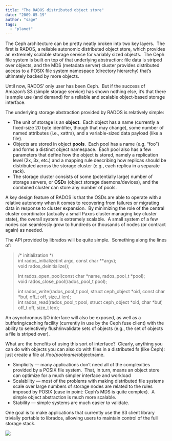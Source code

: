 ```yaml
---
title: "The RADOS distributed object store"
date: "2009-05-19"
author: "sage"
tags: 
  - "planet"
---
```


The Ceph architecture can be pretty neatly broken into two key layers.  The first is RADOS, a reliable autonomic distributed object store, which provides an extremely scalable storage service for variably sized objects.  The Ceph file system is built on top of that underlying abstraction: file data is striped over objects, and the MDS (metadata server) cluster provides distributed access to a POSIX file system namespace (directory hierarchy) that’s ultimately backed by more objects.

Until now, RADOS’ only user has been Ceph.  But if the success of Amazon’s S3 (simple storage service) has shown nothing else, it’s that there is ample use (and demand) for a reliable and scalable object-based storage interface.

The underlying storage abstraction provided by RADOS is relatively simple:

- The unit of storage is an **object**.  Each object has a name (currently a fixed-size 20 byte identifier, though that may change), some number of named attributes (i.e., xattrs), and a variable-sized data payload (like a file).
- Objects are stored in object **pools**.  Each pool has a name (e.g. “foo”) and forms a distinct object namespace.  Each pool also has a few parameters that define how the object is stored, namely a replication level (2x, 3x, etc.) and a mapping rule describing how replicas should be distributed across the storage cluster (e.g., each replica in a separate rack).
- The storage cluster consists of some (potentially large) number of storage servers, or **OSD**s (object storage daemons/devices), and the combined cluster can store any number of pools.

A key design feature of RADOS is that the OSDs are able to operate with a relative autonomy when it comes to recovering from failures or migrating data in response to cluster expansion.  By minimizing the role of the central cluster coordinator (actually a small Paxos cluster managing key cluster state), the overall system is extremely scalable.  A small system of a few nodes can seamlessly grow to hundreds or thousands of nodes (or contract again) as needed.

The API provided by librados will be quite simple.  Something along the lines of:

> /\* initialization \*/  
> int rados\_initialize(int argc, const char \*\*argv);  
> void rados\_deinitialize();
> 
> int rados\_open\_pool(const char \*name, rados\_pool\_t \*pool);  
> void rados\_close\_pool(rados\_pool\_t pool);
> 
> int rados\_write(rados\_pool\_t pool, struct ceph\_object \*oid, const char \*buf, off\_t off, size\_t len);  
> int rados\_read(rados\_pool\_t pool, struct ceph\_object \*oid, char \*buf, off\_t off, size\_t len);

An asynchronous I/O interface will also be exposed, as well as a buffering/caching facility (currently in use by the Ceph fuse client) with the ability to selectively flush/invalidate sets of objects (e.g., the set of objects a file is striped over).

What are the benefits of using this sort of interface?  Clearly, anything you can do with objects you can also do with files in a distributed fs (like Ceph): just create a file at /foo/$poolname/$objectname.

- Simplicity — many applications don’t need all of the complexities provided by a POSIX file system.  That, in turn, means an object store can optimize for a much simpler interface and workload
- Scalability — most of the problems with making distributed file systems scale over large numbers of storage nodes are related to the rules imposed by POSIX (case in point: Ceph’s MDS is quite complex).  A simple object abstraction is much more scalable.
- Stability — simple systems are much easier to validate.

One goal is to make applications that currently use the S3 client library trivially portable to librados, allowing users to maintain control of the full storage stack.

![](http://track.hubspot.com/__ptq.gif?a=268973&k=14&bu=http://ceph.com&r=http://ceph.com/dev-notes/the-rados-distributed-object-store/&bvt=rss&p=wordpress)
